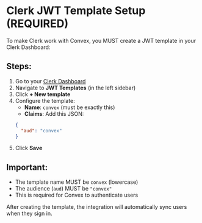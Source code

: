 # Clerk JWT Template Setup (REQUIRED)

To make Clerk work with Convex, you MUST create a JWT template in your Clerk Dashboard:

## Steps:

1. Go to your [Clerk Dashboard](https://dashboard.clerk.com)
2. Navigate to **JWT Templates** (in the left sidebar)
3. Click **+ New template**
4. Configure the template:
   - **Name**: `convex` (must be exactly this)
   - **Claims**: Add this JSON:
   ```json
   {
     "aud": "convex"
   }
   ```
5. Click **Save**

## Important:
- The template name MUST be `convex` (lowercase)
- The audience (`aud`) MUST be `"convex"`
- This is required for Convex to authenticate users

After creating the template, the integration will automatically sync users when they sign in.